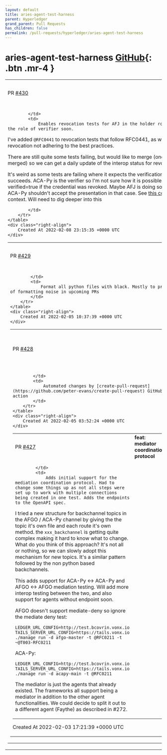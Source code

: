 ```yaml
---
layout: default
title: aries-agent-test-harness
parent: Hyperledger
grand_parent: Pull Requests
has_children: false
permalink: /pull-requests/hyperledger/aries-agent-test-harness
---
```


# aries-agent-test-harness <span class="fs-3 right-align">[GitHub](https://github.com/hyperledger/aries-agent-test-harness){: .btn .mr-4 }</span>


<div>
    <table>
        <tr>
            <td>
                PR <a href="https://github.com/hyperledger/aries-agent-test-harness/pull/430" class=".btn">#430</a>
            </td>
            <td>
                <b>
                    feat(afj): enable revocation tests
                </b>
            </td>
        </tr>
        <tr>
            <td>
                
            </td>
            <td>
                Enables revocation tests for AFJ in the holder role. Will enable AFJ in the role of verifier soon.

I've added `@RFC0441` to revocation tests that follow RFC0441, as we don't support revocation not adhering to the best practices.

There are still quite some tests failing, but would like to merge (once the PR in AFJ is merged) so we can get a daily update of the interop status for revocation.

It's weird as some tests are failing where it expects the verification to fail, but it actually succeeds. ACA-Py is the verifier so I'm not sure how it is possible for ACA-Py to return verified=true if the credential was revoked. Maybe AFJ is doing something incorrect, but ACA-Py shouldn't accept the presentation in that case. See [this comment](https://github.com/hyperledger/aries-framework-javascript/pull/592#issuecomment-1033053705) for more context. Will need to dig deeper into this


            </td>
        </tr>
    </table>
    <div class="right-align">
        Created At 2022-02-08 23:15:35 +0000 UTC
    </div>
</div>

<div>
    <table>
        <tr>
            <td>
                PR <a href="https://github.com/hyperledger/aries-agent-test-harness/pull/429" class=".btn">#429</a>
            </td>
            <td>
                <b>
                    style: format with black
                </b>
            </td>
        </tr>
        <tr>
            <td>
                
            </td>
            <td>
                Format all python files with black. Mostly to prevent a lot of formatting noise in upcoming PRs
            </td>
        </tr>
    </table>
    <div class="right-align">
        Created At 2022-02-05 10:37:39 +0000 UTC
    </div>
</div>

<div>
    <table>
        <tr>
            <td>
                PR <a href="https://github.com/hyperledger/aries-agent-test-harness/pull/428" class=".btn">#428</a>
            </td>
            <td>
                <b>
                    Changes by create-pull-request action
                </b>
            </td>
        </tr>
        <tr>
            <td>
                
            </td>
            <td>
                Automated changes by [create-pull-request](https://github.com/peter-evans/create-pull-request) GitHub action
            </td>
        </tr>
    </table>
    <div class="right-align">
        Created At 2022-02-05 03:52:24 +0000 UTC
    </div>
</div>

<div>
    <table>
        <tr>
            <td>
                PR <a href="https://github.com/hyperledger/aries-agent-test-harness/pull/427" class=".btn">#427</a>
            </td>
            <td>
                <b>
                    feat: mediator coordination protocol
                </b>
            </td>
        </tr>
        <tr>
            <td>
                
            </td>
            <td>
                Adds initial support for the mediation coordination protocol. Had to change some things up as not all steps were set up to work with multiple connections being created in one test. Adds the endpoints to the OpenAPI spec.

I tried a new structure for backchannel topics in the AFGO / ACA-Py channel by giving the the topic it's own file and each route it's own method. the `xxx_backchannel` is getting quite complex making it hard to know what to change. What do you think of this approach? It's not all or nothing, so we can slowly adopt this mechanism for new topics. It's a similar pattern followed by the non python based backchannels.

This adds support for ACA-Py <-> ACA-Py and AFGO <-> AFGO mediation testing. Will add more interop testing between the two, and also support for agents without endpoint soon.

AFGO doesn't support mediate-deny so ignore the mediate deny test:

```
LEDGER_URL_CONFIG=http://test.bcovrin.vonx.io TAILS_SERVER_URL_CONFIG=https://tails.vonx.io ./manage run -d afgo-master -t @RFC0211 -t ~@T003-RFC0211
```

ACA-Py:

```
LEDGER_URL_CONFIG=http://test.bcovrin.vonx.io TAILS_SERVER_URL_CONFIG=https://tails.vonx.io ./manage run -d acapy-main -t @RFC0211
```

The mediator is just the agents that already existed. The frameworks all support being a mediator in addition to the other agent functionalities. We could decide to split it out to a different agent (Faythe) as described in #272.
            </td>
        </tr>
    </table>
    <div class="right-align">
        Created At 2022-02-03 17:21:39 +0000 UTC
    </div>
</div>

